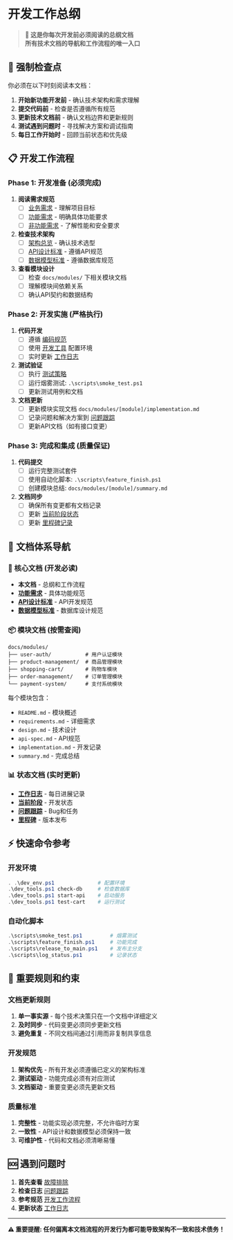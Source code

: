 # 开发工作总纲

> **🎯 这是你每次开发前必须阅读的总纲文档**  
> **所有技术文档的导航和工作流程的唯一入口**

## 🚨 强制检查点

你必须在以下时刻阅读本文档：

1. **开始新功能开发前** - 确认技术架构和需求理解
2. **提交代码前** - 检查是否遵循所有规范
3. **更新技术文档前** - 确认文档边界和更新规则  
4. **测试遇到问题时** - 寻找解决方案和调试指南
5. **每日工作开始时** - 回顾当前状态和优先级

## 📋 开发工作流程

### Phase 1: 开发准备 (必须完成)

1. **阅读需求规范**
   - [ ] [业务需求](requirements/business.md) - 理解项目目标
   - [ ] [功能需求](requirements/functional.md) - 明确具体功能要求
   - [ ] [非功能需求](requirements/non-functional.md) - 了解性能和安全要求

2. **检查技术架构**
   - [ ] [架构总览](architecture/overview.md) - 确认技术选型
   - [ ] [API设计标准](architecture/api-standards.md) - 遵循API规范
   - [ ] [数据模型标准](architecture/data-standards.md) - 遵循数据库规范

3. **查看模块设计**
   - [ ] 检查 `docs/modules/` 下相关模块文档
   - [ ] 理解模块间依赖关系
   - [ ] 确认API契约和数据结构

### Phase 2: 开发实施 (严格执行)

1. **代码开发**
   - [ ] 遵循 [编码规范](development/standards.md)
   - [ ] 使用 [开发工具](development/tools.md) 配置环境
   - [ ] 实时更新 [工作日志](status/daily-log.md)

2. **测试验证**
   - [ ] 执行 [测试策略](development/testing.md)
   - [ ] 运行烟雾测试: `.\scripts\smoke_test.ps1`
   - [ ] 更新测试用例和文档

3. **文档更新**
   - [ ] 更新模块实现文档 `docs/modules/[module]/implementation.md`
   - [ ] 记录问题和解决方案到 [问题跟踪](status/issues-tracking.md)
   - [ ] 更新API文档（如有接口变更）

### Phase 3: 完成和集成 (质量保证)

1. **代码提交**
   - [ ] 运行完整测试套件
   - [ ] 使用自动化脚本: `.\scripts\feature_finish.ps1`
   - [ ] 创建模块总结: `docs/modules/[module]/summary.md`

2. **文档同步**
   - [ ] 确保所有变更都有文档记录
   - [ ] 更新 [当前阶段状态](status/current-sprint.md)
   - [ ] 更新 [里程碑记录](status/milestones.md)

## 📁 文档体系导航

### 🎯 核心文档 (开发必读)
- **本文档** - 总纲和工作流程
- **[功能需求](requirements/functional.md)** - 具体功能规范
- **[API设计标准](architecture/api-standards.md)** - API开发规范
- **[数据模型标准](architecture/data-standards.md)** - 数据库设计规范

### 📦 模块文档 (按需查阅)
```
docs/modules/
├── user-auth/           # 用户认证模块
├── product-management/  # 商品管理模块  
├── shopping-cart/       # 购物车模块
├── order-management/    # 订单管理模块
└── payment-system/      # 支付系统模块
```

每个模块包含：
- `README.md` - 模块概述
- `requirements.md` - 详细需求
- `design.md` - 技术设计
- `api-spec.md` - API规范
- `implementation.md` - 开发记录
- `summary.md` - 完成总结

### 📊 状态文档 (实时更新)
- **[工作日志](status/daily-log.md)** - 每日进展记录
- **[当前阶段](status/current-sprint.md)** - 开发状态
- **[问题跟踪](status/issues-tracking.md)** - Bug和任务
- **[里程碑](status/milestones.md)** - 版本发布

## ⚡ 快速命令参考

### 开发环境
```powershell
. .\dev_env.ps1              # 配置环境
.\dev_tools.ps1 check-db     # 检查数据库
.\dev_tools.ps1 start-api    # 启动服务
.\dev_tools.ps1 test-cart    # 运行测试
```

### 自动化脚本
```powershell
.\scripts\smoke_test.ps1         # 烟雾测试
.\scripts\feature_finish.ps1     # 功能完成
.\scripts\release_to_main.ps1    # 发布主分支
.\scripts\log_status.ps1         # 记录状态
```

## 🚨 重要规则和约束

### 文档更新规则
1. **单一事实源** - 每个技术决策只在一个文档中详细定义
2. **及时同步** - 代码变更必须同步更新文档
3. **避免重复** - 不同文档间通过引用而非复制共享信息

### 开发规范
1. **架构优先** - 所有开发必须遵循已定义的架构标准
2. **测试驱动** - 功能完成必须有对应测试
3. **文档驱动** - 重要变更必须先更新文档

### 质量标准
1. **完整性** - 功能实现必须完整，不允许临时方案
2. **一致性** - API设计和数据模型必须保持一致
3. **可维护性** - 代码和文档必须清晰易懂

## 🆘 遇到问题时

1. **首先查看** [故障排除](operations/troubleshooting.md)
2. **检查日志** [问题跟踪](status/issues-tracking.md)
3. **参考规范** [开发工作流程](development/workflow.md)
4. **更新状态** [工作日志](status/daily-log.md)

---

**⚠️ 重要提醒: 任何偏离本文档流程的开发行为都可能导致架构不一致和技术债务！**
